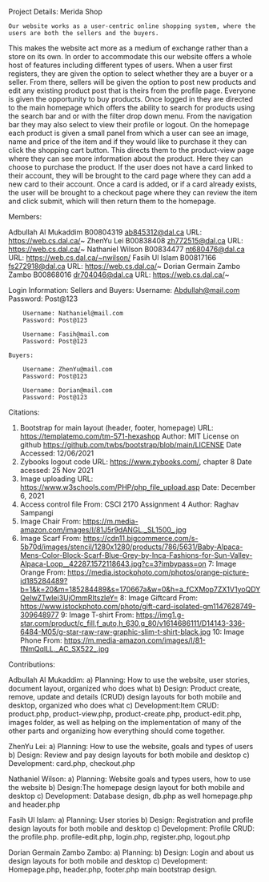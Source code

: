 Project Details: Merida Shop

	Our website works as a user-centric online shopping system, where the users are both the sellers and the buyers. 
This makes the website act more as a medium of exchange rather than a store on its own. In order to accommodate this our
website offers a whole host of features including different types of users. When a user first registers, they are given 
the option to select whether they are a buyer or a seller. From there, sellers will be given the option to post new 
products and edit any existing product post that is theirs from the profile page. Everyone is given the opportunity to buy products. Once 
logged in they are directed to the main homepage which offers the ability to search for products using the search 
bar and or with the filter drop down menu. From the navigation bar they may also select to view their profile or logout. 
On the homepage each product is given a small panel from which a user can see an image, name and price of the item and 
if they would like to purchase it they can click the shopping cart button. This directs them to the product-view page 
where they can see more information about the product. Here they can choose to purchase the product. If the user 
does not have a card linked to their account, they will be brought to the card page where they can add a new card to their account.
Once a card is added, or if a card already exists, the user will be brought to a checkout page where they can review the item
and click submit, which will then return them to the homepage. 


Members:

Adbullah Al Mukaddim       B00804319 ab845312@dal.ca	URL: https://web.cs.dal.ca/~
ZhenYu Lei 	               B00838408 zh772515@dal.ca	URL: https://web.cs.dal.ca/~
Nathaniel Wilson           B00834477 nt680476@dal.ca	URL: https://web.cs.dal.ca/~nwilson/
Fasih Ul Islam             B00817166 fs272918@dal.ca	URL: https://web.cs.dal.ca/~
Dorian Germain Zambo Zambo B00868016 dr704046@dal.ca	URL: https://web.cs.dal.ca/~

Login Information:
	Sellers and Buyers:
		Username: Abdullah@mail.com
		Password: Post@123

		Username: Nathaniel@mail.com
		Password: Post@123
		
		Username: Fasih@mail.com
		Password: Post@123

	Buyers:

		Username: ZhenYu@mail.com
		Password: Post@123

		Username: Dorian@mail.com
		Password: Post@123

Citations:
1. Bootstrap for main layout (header, footer, homepage)
   URL: https://templatemo.com/tm-571-hexashop
   Author: MIT License on github https://github.com/twbs/bootstrap/blob/main/LICENSE
   Date Accessed: 12/06/2021
2. Zybooks logout code
   URL: https://www.zybooks.com/, chapter 8
   Date acessed: 25 Nov 2021
3. Image uploading
   URL: https://www.w3schools.com/PHP/php_file_upload.asp
   Date: December 6, 2021
4. Access control file
   From: CSCI 2170 Assignment 4
   Author: Raghav Sampangi
5. Image Chair
   From: https://m.media-amazon.com/images/I/81J5r9dANGL._SL1500_.jpg
6. Image Scarf
   From: https://cdn11.bigcommerce.com/s-5b70d/images/stencil/1280x1280/products/786/5631/Baby-Alpaca-Mens-Color-Block-Scarf-Blue-Grey-by-Inca-Fashions-for-Sun-Valley-Alpaca-Loop__42287.1572118643.jpg?c=3?imbypass=on
7: Image Orange
   From: https://media.istockphoto.com/photos/orange-picture-id185284489?b=1&k=20&m=185284489&s=170667a&w=0&h=a_fCXMop7ZX1V1yoQDYQeIwZTwIei3UjOmmRItszleY=
8: Image Giftcard
   From: https://www.istockphoto.com/photo/gift-card-isolated-gm1147628749-309648977
9: Image T-shirt
   From: https://img1.g-star.com/product/c_fill,f_auto,h_630,q_80/v1614686111/D14143-336-6484-M05/g-star-raw-raw-graphic-slim-t-shirt-black.jpg
10: Image Phone
    From: https://m.media-amazon.com/images/I/81-fNmQqlLL._AC_SX522_.jpg



Contributions:

Adbullah Al Mukaddim:
	a) Planning: How to use the website, user stories, document layout, organized who does what
	b) Design: Product create, remove, update and details (CRUD) design layouts for both mobile and desktop, organized who does what
	c) Development:Item CRUD: product.php, product-view.php, product-create.php, product-edit.php, images folder, as well as helping on the 
	implementation of many of the other parts and organizing how everything should come together. 

ZhenYu Lei:
	a) Planning: How to use the website, goals and types of users
	b) Design: Review and pay design layouts for both mobile and desktop
	c) Development: card.php, checkout.php


Nathaniel Wilson:
	a) Planning: Website goals and types users, how to use the website
	b) Design:The homepage design layout for both mobile and desktop
	c) Development: Database design, db.php as well homepage.php and header.php

Fasih Ul Islam:
	a) Planning: User stories 
	b) Design: Registration and profile design layouts for both mobile and desktop
	c) Development: Profile CRUD: the profile.php. profile-edit.php, login.php, register.php, logout.php

Dorian Germain Zambo Zambo:
	a) Planning:
	b) Design: Login and about us design layouts for both mobile and desktop
	c) Development: Homepage.php, header.php, footer.php main bootstrap design.
